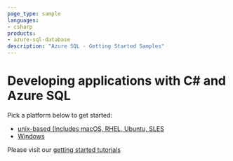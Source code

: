 ```yaml
---
page_type: sample
languages:
- csharp
products:
- azure-sql-database	
description: "Azure SQL - Getting Started Samples"
---
```


# Developing applications with C# and Azure SQL 

Pick a platform below to get started:
* [unix-based (Includes macOS, RHEL, Ubuntu, SLES](https://github.com/Azure-Samples/AzureSqlGettingStartedSamples/edit/main/csharp/Unix-based)
* [Windows](https://github.com/Azure-Samples/AzureSqlGettingStartedSamples/edit/main/csharp/Windows)

Please visit our [getting started tutorials](https://www.microsoft.com/en-us/sql-server/developer-get-started/)
